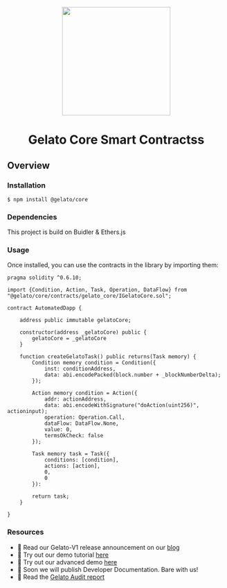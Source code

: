 <p  align="center"><img  src="https://i.imgur.com/ZvVG2b1.png"  width="250px"/></p>

<h1  align="center">Gelato Core Smart Contractss</h1>

## Overview

### Installation

```console
$ npm install @gelato/core
```

### Dependencies

This project is build on Buidler & Ethers.js

### Usage

Once installed, you can use the contracts in the library by importing them:

```solidity
pragma solidity ^0.6.10;

import {Condition, Action, Task, Operation, DataFlow} from "@gelato/core/contracts/gelato_core/IGelatoCore.sol";

contract AutomatedDapp {

    address public immutable gelatoCore;

    constructor(address _gelatoCore) public {
        gelatoCore = _gelatoCore
    }

    function createGelatoTask() public returns(Task memory) {
        Condition memory condition = Condition({
            inst: conditionAddress,
            data: abi.encodePacked(block.number + _blockNumberDelta);
        });

        Action memory condition = Action({
            addr: actionAddress,
            data: abi.encodeWithSignature("doAction(uint256)", actioninput);
            operation: Operation.Call,
            dataFlow: DataFlow.None,
            value: 0,
            termsOkCheck: false
        });

        Task memory task = Task({
            conditions: [condition],
            actions: [action],
            0,
            0
        }):

        return task;
    }

}
```

### Resources

- 🍦 Read our Gelato-V1 release announcement on our [blog](https://medium.com/@gelatonetwork/ethereums-automation-protocol-gelato-network-launches-on-mainnet-88647aa10d65)
- 🍦 Try out our demo tutorial [here](https://github.com/gelatodigital/Gelato-kyber)
- 🍦 Try out our advanced demo [here](src/demo/README.md)
- 🍦 Soon we will publish Developer Documentation. Bare with us!
- 🍦 Read the [Gelato Audit report](docs/audits/G0Group-Gelato2020Jun.pdf)